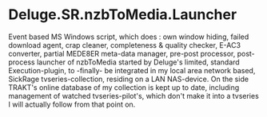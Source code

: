 # Deluge.SR.nzbToMedia.Launcher
Event based MS Windows script, which does : own window hiding, failed download agent, crap cleaner, completeness &amp; quality checker, E-AC3 converter, partial MEDE8ER meta-data manager, pre-post processor, post-process launcher of nzbToMedia started by Deluge's limited, standard Execution-plugin, to -finally- be integrated in my local area network based, SickRage tvseries-collection, residing on a LAN NAS-device. On the side TRAKT's online database of my collection is kept up to date, including management of watched tvseries-pilot's, which don't make it into a tvseries I will actually follow from that point on.
